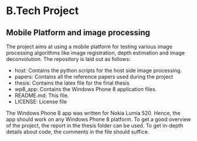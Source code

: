 B.Tech Project
===

Mobile Platform and image processing
-------------------------------------

The project aims at using a mobile platform for testing various image processing algorithms like image registration, depth estimation and image deconvolution. The repository is laid out as follows:

- host: Contains the python scripts for the host side image processing.
- papers: Contains all the reference papers used during the project
- thesis: Contains the latex file for the final thesis
- wp8_app: Contains the Windows Phone 8 application files.
- README.md: This file.
- LICENSE: License file

The Windows Phone 8 app was written for Nokia Lumia 520. Hence, the app should work on any Windows Phone 8 platform. To get a good overview of the project, the report in the thesis folder can be used. To get in-depth details about code, the comments in the file should suffice. 